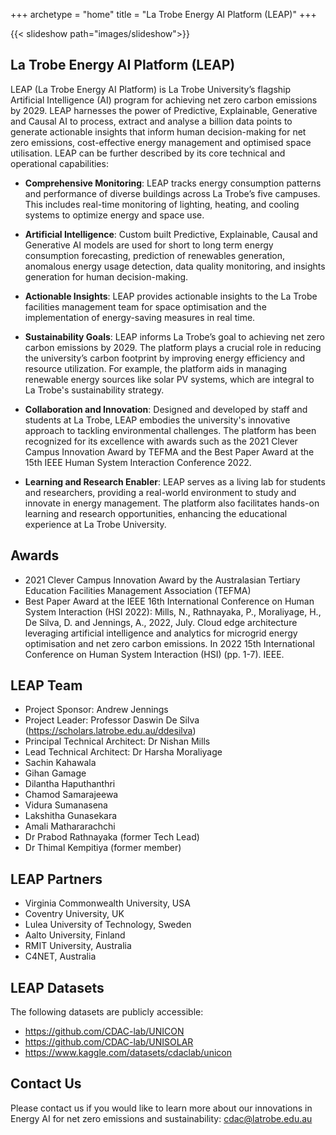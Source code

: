 +++
archetype = "home"
title = "La Trobe Energy AI Platform (LEAP)"
+++

{{< slideshow path="images/slideshow">}}

## La Trobe Energy AI Platform (LEAP)


LEAP (La Trobe Energy AI Platform) is La Trobe University’s flagship Artificial Intelligence (AI) program for achieving net zero carbon emissions by 2029. LEAP harnesses the power of Predictive, Explainable, Generative and Causal AI to process, extract and analyse a billion data points to generate actionable insights that inform human decision-making for net zero emissions, cost-effective energy management and optimised space utilisation. LEAP can be further described by its core technical and operational capabilities: 

- **Comprehensive Monitoring**: LEAP tracks energy consumption patterns and performance of diverse buildings across La Trobe’s five campuses. This includes real-time monitoring of lighting, heating, and cooling systems to optimize energy and space use.

- **Artificial Intelligence**: Custom built Predictive, Explainable, Causal and Generative AI models are used for short to long term energy consumption forecasting, prediction of renewables generation, anomalous energy usage detection, data quality monitoring, and insights generation for human decision-making. 

- **Actionable Insights**: LEAP provides actionable insights to the La Trobe facilities management team for space optimisation and the implementation of energy-saving measures in real time.

- **Sustainability Goals**: LEAP informs La Trobe’s goal to achieving net zero carbon emissions by 2029. The platform plays a crucial role in reducing the university’s carbon footprint by improving energy efficiency and resource utilization. For example, the platform aids in managing renewable energy sources like solar PV systems, which are integral to La Trobe's sustainability strategy.

- **Collaboration and Innovation**: Designed and developed by staff and students at La Trobe, LEAP embodies the university's innovative approach to tackling environmental challenges. The platform has been recognized for its excellence with awards such as the 2021 Clever Campus Innovation Award by TEFMA and the Best Paper Award at the 15th IEEE Human System Interaction Conference 2022.

- **Learning and Research Enabler**: LEAP serves as a living lab for students and researchers, providing a real-world environment to study and innovate in energy management. The platform also facilitates hands-on learning and research opportunities, enhancing the educational experience at La Trobe University.

## Awards
- 2021 Clever Campus Innovation Award by the Australasian Tertiary Education Facilities Management Association (TEFMA) 
- Best Paper Award at the IEEE 16th International Conference on Human System Interaction (HSI 2022): Mills, N., Rathnayaka, P., Moraliyage, H., De Silva, D. and Jennings, A., 2022, July. Cloud edge architecture leveraging artificial intelligence and analytics for microgrid energy optimisation and net zero carbon emissions. In 2022 15th International Conference on Human System Interaction (HSI) (pp. 1-7). IEEE.

## LEAP Team
- Project Sponsor: Andrew Jennings
- Project Leader: Professor Daswin De Silva (https://scholars.latrobe.edu.au/ddesilva)
- Principal Technical Architect: Dr Nishan Mills
- Lead Technical Architect: Dr Harsha Moraliyage
- Sachin Kahawala
- Gihan Gamage
- Dilantha Haputhanthri
- Chamod Samarajeewa
- Vidura Sumanasena
- Lakshitha Gunasekara
- Amali Mathararachchi
- Dr Prabod Rathnayaka (former Tech Lead)
- Dr Thimal Kempitiya (former member)
  


## LEAP Partners

- Virginia Commonwealth University, USA
- Coventry University, UK
- Lulea University of Technology, Sweden
- Aalto University, Finland
- RMIT University, Australia
- C4NET, Australia

## LEAP Datasets
The following datasets are publicly accessible: 

- https://github.com/CDAC-lab/UNICON
- https://github.com/CDAC-lab/UNISOLAR
- https://www.kaggle.com/datasets/cdaclab/unicon

## Contact Us

Please contact us if you would like to learn more about our innovations in Energy AI for net zero emissions and sustainability: cdac@latrobe.edu.au 
